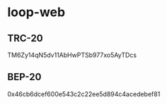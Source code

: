 # loop-web

## TRC-20
TM6Zy14qN5dv11AbHwPTSb977xo5AyTDcs

## BEP-20
0x46cb6dcef600e543c2c22ee5d894c4acedebef81
